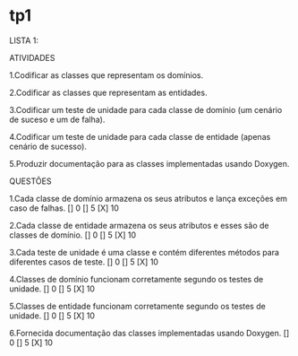 # tp1

LISTA 1:

ATIVIDADES

1.Codificar as classes que representam os domínios.


2.Codificar as classes que representam as entidades.


3.Codificar um teste de unidade para cada classe de domínio (um cenário de suceso e um de falha).


4.Codificar um teste de unidade para cada classe de entidade (apenas cenário de sucesso).


5.Produzir documentação para as classes implementadas usando Doxygen.

QUESTÕES

1.Cada classe de domínio armazena os seus atributos e lança exceções em caso de falhas.
[] 0 [] 5 [X] 10


2.Cada classe de entidade armazena os seus atributos e esses são de classes de domínio.
[] 0 [] 5 [X] 10


3.Cada teste de unidade é uma classe e contém diferentes métodos para diferentes casos de teste.
[] 0 [] 5 [X] 10


4.Classes de domínio funcionam corretamente segundo os testes de unidade.
[] 0 [] 5 [X] 10


5.Classes de entidade funcionam corretamente segundo os testes de unidade.
[] 0 [] 5 [X] 10


6.Fornecida documentação das classes implementadas usando Doxygen.
[] 0 [] 5 [X] 10


